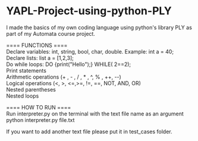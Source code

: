# YAPL-Project-using-python-PLY
I made the basics of my own coding language using python's library PLY as part of my Automata course project.

==== FUNCTIONS ====  
Declare variables: int, string, bool, char, double. Example: int a = 40;  
Declare lists: list a = [1,2,3];  
Do while loops: DO {print("Hello");} WHILE( 2==2);  
Print statements  
Arithmetic operations  (+ , - , / , * , ^, % , ++, --)  
Logical operations (<, >, <=,>=, !=, ==, NOT, AND, OR)  
Nested parentheses  
Nested loops  

==== HOW TO RUN ====  
Run interpreter.py on the terminal with the text file name as an argument  
python interpreter.py file.txt  
  
If you want to add another text file please put it in test_cases folder.  
